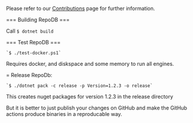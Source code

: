 Please refer to our [Contributions](https://github.com/mikependon/RepoDb#contributions) page for further information.

=== Building RepoDB ===

Call
     `$ dotnet build`

=== Test RepoDB ===

    `$ ./test-docker.ps1`
Requires docker, and diskspace and some memory to run all engines.

= Release RepoDb:

    `$ ./dotnet pack -c release -p Version=1.2.3 -o release`

This creates nuget packages for version 1.2.3 in the release directory

But it is better to just publish your changes on GitHub and make the GitHub
actions produce binaries in a reproducable way.
